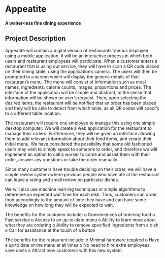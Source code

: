#           Appeatite
#### A waiter-less fine dining experience



## Project Description


Appeatite will contain a digital version of restaurants’ menus displayed using a mobile application. It will be an interactive process in which both users and restaurant employees will participate. When a customer enters a restaurant that is using our service, they will have to scan a QR code placed on their dining table, using the application’s camera. The users will then be prompted to a screen which will display the generic details of that restaurant’s menu. The menu will consist of information such as meal names, ingredients, calorie counts, images, proportions and prices. The interface of the application will be simple and abstract, in the sense that information will be shown on user’s request. Then, upon selecting the desired items, the restaurant will be notified that an order has been placed and they will be able to detect from which table, as all QR codes will specify to a different table location. 

The restaurant will require one employee to manage this using one simple desktop computer. We will create a web application for the restaurant to manage their orders. Furthermore, they will be given an interface allowing them to add relevant information about their food items, and create their initial menu. We have considered the possibility that some old fashioned users may wish to simply speak to someone to order, and therefore we will implement an option to call a worker to come and assist them with their order, answer any questions or take the order manually. 

Since many customers have trouble deciding on their order, we will have a simple review system where previous people who have ate at the restaurant can leave a rating and small review on particular dishes. 

We will also use machine learning techniques or simple algorithms to determine an expected wait time for each dish. Thus, customers can order food accordingly to the amount of time they have and can have some knowledge on how long they will be expected to wait.

The benefits for the customer include:
o	Conveniences of ordering food
o	Fast service
o	Access to an up-to-date menu
o	Ability to learn more about what they are ordering
o	Ability to remove specified ingredients from a dish
o	Call for assistance at the touch of a button

The benefits for the restaurant include:
o	Minimal hardware required
o	Have a up to date online menu at all times
o	No need to hire extra employees; save costs
o	Attract new customers with this new system
